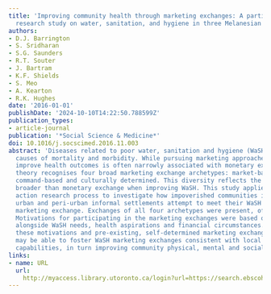 ```yaml
---
title: 'Improving community health through marketing exchanges: A participatory action
  research study on water, sanitation, and hygiene in three Melanesian countries.'
authors:
- D.J. Barrington
- S. Sridharan
- S.G. Saunders
- R.T. Souter
- J. Bartram
- K.F. Shields
- S. Meo
- A. Kearton
- R.K. Hughes
date: '2016-01-01'
publishDate: '2024-10-10T14:22:50.788599Z'
publication_types:
- article-journal
publication: '*Social Science & Medicine*'
doi: 10.1016/j.socscimed.2016.11.003
abstract: 'Diseases related to poor water, sanitation and hygiene (WaSH) are major
  causes of mortality and morbidity. While pursuing marketing approaches to WaSH to
  improve health outcomes is often narrowly associated with monetary exchange, marketing
  theory recognises four broad marketing exchange archetypes: market-based, non-market-based,
  command-based and culturally determined. This diversity reflects the need for parameters
  broader than monetary exchange when improving WaSH. This study applied a participatory
  action research process to investigate how impoverished communities in Melanesian
  urban and peri-urban informal settlements attempt to meet their WaSH needs through
  marketing exchange. Exchanges of all four archetypes were present, often in combination.
  Motivations for participating in the marketing exchanges were based on social relationships
  alongside WaSH needs, health aspirations and financial circumstances. By leveraging
  these motivations and pre-existing, self-determined marketing exchanges, WaSH practitioners
  may be able to foster WaSH marketing exchanges consistent with local context and
  capabilities, in turn improving community physical, mental and social health.'
links:
- name: URL
  url: 
    http://myaccess.library.utoronto.ca/login?url=https://search.ebscohost.com/login.aspx?direct=true&db=cin20&AN=119653838&site=ehost-live
---
```

